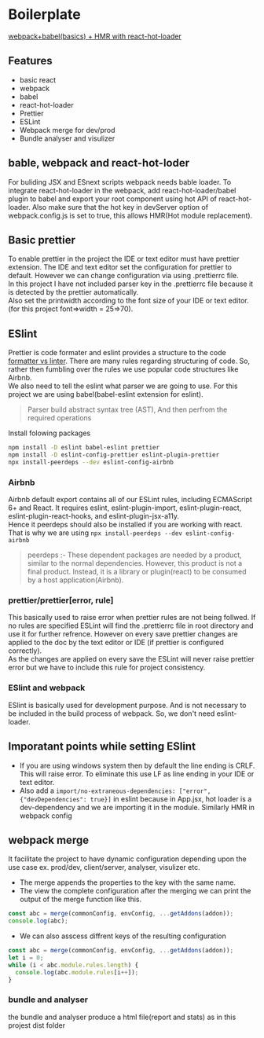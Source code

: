 # Boilerplate

[webpack+babel(basics) + HMR with react-hot-loader](https://docs.google.com/document/d/1DkOYLjroCwYiykL0hdZVTVXWsRx_lPEzdDjEma4G0po/edit#heading=h.dxp0w9fvf833)

## Features

- basic react
- webpack
- babel
- react-hot-loader
- Prettier
- ESLint
- Webpack merge for dev/prod
- Bundle analyser and visulizer


## bable, webpack and react-hot-loder
For buliding JSX and ESnext scripts webpack needs bable loader.
To integrate react-hot-loader in the webpack, add react-hot-loader/babel plugin to babel and export your root component using hot API of react-hot-loader.
Also make sure that the hot key in devServer option of webpack.config.js is set to true, this allows HMR(Hot module replacement).

## Basic prettier

To enable prettier in the project the IDE or text editor must have prettier extension. The IDE and text editor set the configuration for prettier to default. However we can change configuration via using .prettierrc file.  
In this project I have not included parser key in the .prettierrc file because it is detected by the prettier automatically.  
Also set the printwidth according to the font size of your IDE or text editor.(for this project font=>width = 25=>70).

## ESlint

Prettier is code formater and eslint provides a structure to the code [formatter vs linter](https://medium.com/@awesomecode/format-code-vs-and-lint-code-95613798dcb3). There are many rules regarding structuring of code. So, rather then fumbling over the rules we use popular code structures like Airbnb.  
We also need to tell the eslint what parser we are going to use. For this project we are using babel(babel-eslint extension for eslint).

> Parser build abstract syntax tree (AST), And then perfrom the required operations

Install folowing packages

```bash
npm install -D eslint babel-eslint prettier
npm install -D eslint-config-prettier eslint-plugin-prettier
npx install-peerdeps --dev eslint-config-airbnb
```

### Airbnb

Airbnb default export contains all of our ESLint rules, including ECMAScript 6+ and React. It requires eslint, eslint-plugin-import, eslint-plugin-react, eslint-plugin-react-hooks, and eslint-plugin-jsx-a11y.  
Hence it peerdeps should also be installed if you are working with react. That is why we are using `npx install-peerdeps --dev eslint-config-airbnb`

> peerdeps :- These dependent packages are needed by a product, similar to the normal dependencies. However, this product is not a final product. Instead, it is a library or plugin(react) to be consumed by a host application(Airbnb).

### prettier/prettier[error, rule]

This basically used to raise error when prettier rules are not being follwed. If no rules are specified ESLint will find the .prettierrc file in root directory and use it for further refrence. However on every save prettier changes are applied to the doc by the text editor or IDE (if prettier is configured correctly).  
As the changes are applied on every save the ESLint will never raise prettier error but we have to include this rule for project consistency.

### ESlint and webpack

ESlint is basically used for development purpose. And is not necessary to be included in the build process of webpack. So, we don't need eslint-loader.

## Imporatant points while setting ESlint

- If you are using windows system then by default the line ending is CRLF. This will raise error. To eliminate this use LF as line ending in your IDE or text editor.
- Also add a
  `import/no-extraneous-dependencies: ["error", {"devDependencies": true}]`
  in eslint because in App.jsx, hot loader is a dev-dependency and we are importing it in the module.
  Similarly HMR in webpack config

## webpack merge

It facilitate the project to have dynamic configuration depending upon the use case ex. prod/dev, client/server, analyser, visulizer etc.

- The merge appends the properties to the key with the same name.
- The view the complete configuration after the merging we can print the output of the merge function like this.

```js
const abc = merge(commonConfig, envConfig, ...getAddons(addon));
console.log(abc);
```

- We can also asscess diffrent keys of the resulting configuration

```js
const abc = merge(commonConfig, envConfig, ...getAddons(addon));
let i = 0;
while (i < abc.module.rules.length) {
  console.log(abc.module.rules[i++]);
}
```

### bundle and analyser

the bundle and analyser produce a html file(report and stats) as in this projest dist folder
